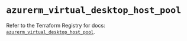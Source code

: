 # `azurerm_virtual_desktop_host_pool`

Refer to the Terraform Registry for docs: [`azurerm_virtual_desktop_host_pool`](https://registry.terraform.io/providers/hashicorp/azurerm/4.23.0/docs/resources/virtual_desktop_host_pool).
